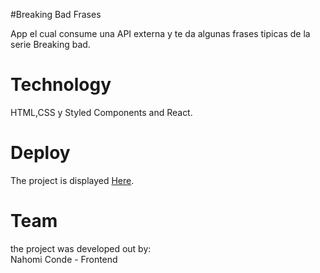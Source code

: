 #Breaking Bad Frases



App el cual consume una API externa y te da algunas frases tipicas de la serie Breaking bad.

# Technology

HTML,CSS y Styled Components and React.

# Deploy

The project is displayed [Here](https://flight-form.vercel.app/).


# Team 

the project was developed out by:  
Nahomi Conde - Frontend


